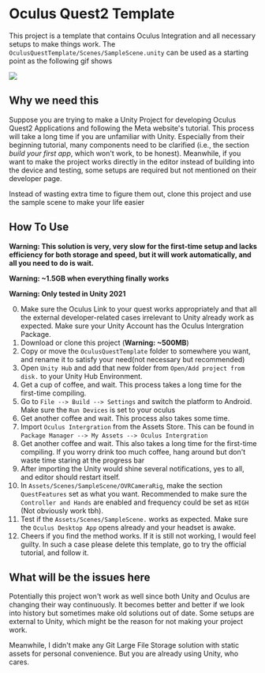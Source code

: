 # Oculus Quest2 Template

This project is a template that contains Oculus Integration and all necessary setups to make things work. The `OculusQuestTemplate/Scenes/SampleScene.unity` can be used as a starting point as the following gif shows

![](template.gif)

## Why we need this

Suppose you are trying to make a Unity Project for developing Oculus Quest2 Applications and following the Meta website's tutorial. This process will take a long time if you are unfamiliar with Unity. Especially from their beginning tutorial, many components need to be clarified (i.e., the section *build your first app*, which won't work, to be honest). Meanwhile, if you want to make the project works directly in the editor instead of building into the device and testing, some setups are required but not mentioned on their developer page.

Instead of wasting extra time to figure them out, clone this project and use the sample scene to make your life easier

## How To Use

**Warning: This solution is very, very slow for the first-time setup and lacks efficiency for both storage and speed, but it will work automatically, and all you need to do is wait.**

**Warning: ~1.5GB when everything finally works**

**Warning: Only tested in Unity 2021**

0. Make sure the Oculus Link to your quest works appropriately and that all the external developer-related cases irrelevant to Unity already work as expected. Make sure your Unity Account has the Oculus Intergration Package.
1. Download or clone this project (**Warning: ~500MB**)
2. Copy or move the `OculusQuestTemplate` folder to somewhere you want, and rename it to satisfy your need(not necessary but recommended)
3. Open `Unity Hub` and add that new folder from `Open/Add project from disk.` to your Unity Hub Environment.
4. Get a cup of coffee, and wait. This process takes a long time for the first-time compiling.
5. Go to `File --> Build --> Settings` and switch the platform to Android. Make sure the `Run Devices` is set to your oculus
6. Get another coffee and wait. This process also takes some time.
7. Import `Oculus Intergration` from the Assets Store. This can be found in `Package Manager --> My Assets --> Oculus Intergration`
8. Get another coffee and wait. This also takes a long time for the first-time compiling. If you worry drink too much coffee, hang around but don't waste time staring at the progress bar
9. After importing the Unity would shine several notifications, yes to all, and editor should restart itself.
10. In `Assets/Scenes/SampleScene/OVRCameraRig`, make the section `QuestFeatures` set as what you want. Recommended to make sure the `Controller and Hands` are enabled and frequency could be set as `HIGH` (Not obviously work tbh).
11. Test if the `Assets/Scenes/SampleScene.` works as expected. Make sure the `Oculus Desktop App` opens already and your headset is awake.
12. Cheers if you find the method works. If it is still not working, I would feel guilty. In such a case please delete this template, go to try the official tutorial, and follow it.

## What will be the issues here

Potentially this project won't work as well since both Unity and Oculus are changing their way continuously. It becomes better and better if we look into history but sometimes make old solutions out of date. Some setups are external to Unity, which might be the reason for not making your project work.

Meanwhile, I didn't make any Git Large File Storage solution with static assets for personal convenience. But you are already using Unity, who cares.

